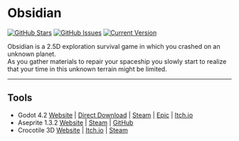 Obsidian
============
[![GitHub Stars](https://img.shields.io/github/stars/echoEscape/obsidian.svg)](https://github.com/echoEscape/obsidian/stargazers) [![GitHub Issues](https://img.shields.io/github/issues/echoEscape/obsidian.svg)](https://github.com/echoEscape/obsidian/issues) [![Current Version](https://img.shields.io/badge/version-0.0.0-yellow.svg)](https://github.com/IgorAntun/node-chat)

Obsidian is a 2.5D exploration survival game in which you crashed on an unknown planet. <br>
As you gather materials to repair your spaceship you slowly start to realize that your time in this unknown terrain might be limited.

---
## Tools
+ Godot 4.2 [Website](https://godotengine.org/) | [Direct Download](https://godotengine.org/download/) | [Steam](https://store.steampowered.com/app/404790/Godot_Engine/) | [Epic](https://store.epicgames.com/en-US/p/godot-engine) | [Itch.io](https://godotengine.itch.io/godot)
+ Aseprite 1.3.2 [Website](https://www.aseprite.org/) | [Steam](https://store.steampowered.com/app/431730/Aseprite/) | [GitHub](https://github.com/aseprite/aseprite)
+ Crocotile 3D [Website](https://crocotile3d.com/) | [Itch.io](https://prominent.itch.io/crocotile3d) | [Steam](https://store.steampowered.com/app/1244040/Crocotile_3D/)
